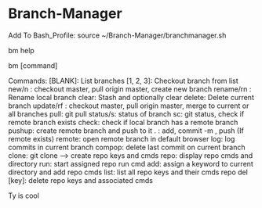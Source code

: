 # Branch-Manager
Add To Bash_Profile:
source ~/Branch-Manager/branchmanager.sh

bm help

bm [command]

Commands:
[BLANK]:			List branches
[1, 2, 3]:			Checkout branch from list
new/n <branch>:			checkout master, pull origin master, create new branch
rename/rn <branch>:		Rename local branch
clear: 				Stash and optionally clear
delete:			 	Delete current branch
update/rf <all>: 		checkout master, pull origin master, merge to current or all branches
pull:				git pull
status/s:			status of branch
sc:				git status, check if remote branch exists
check:				check if local branch has a remote branch
pushup: 			create remote branch and push to it
. <description>:		add, commit -m <des>, push (If remote exists)
remote:				open remote branch in default browser
log:				log commits in current branch
compop:				delete last commit on current branch
clone:				git clone --> create repo keys and cmds
repo:				display repo cmds and directory
run:				start assigned repo run cmd
add:				assign a keyword to current directory and add repo cmds
list:				list all repo keys and their cmds
repo del [key]:			delete repo keys and associated cmds
  
  
  
Ty is cool
